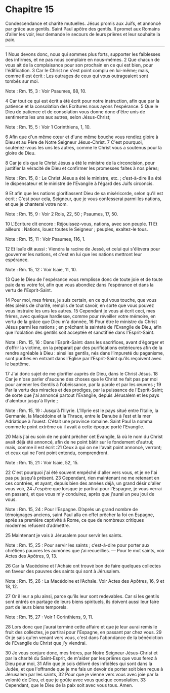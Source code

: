 # Chapitre 15

Condescendance et charité mutuelles.
Jésus promis aux Juifs, et annoncé par grâce aux gentils.
Saint Paul apôtre des gentils.
Il promet aux Romains d’aller les voir, leur demande le secours de leurs prières et leur souhaite la paix.

***

1 Nous devons donc, nous qui sommes plus forts, supporter les faiblesses des infirmes, et ne pas nous complaire en nous-mêmes. 2 Que chacun de vous ait de la complaisance pour son prochain en ce qui est bien, pour l'édification. 3 Car le Christ ne s'est point complu en lui-même; mais, comme il est écrit : Les outrages de ceux qui vous outrageaient sont tombés sur moi.

<span class="bible-note">Note : </span> Rm. 15, 3 : Voir Psaumes, 68, 10.

4 Car tout ce qui est écrit a été écrit pour notre instruction, afin que par la patience et la consolation des Ecritures nous ayons l'espérance. 5 Que le Dieu de patience et de consolation vous donne donc d'être unis de sentiments les uns aux autres, selon Jésus-Christ;

<span class="bible-note">Note : </span> Rm. 15, 5 : Voir 1 Corinthiens, 1, 10.

6 Afin que d'un même cœur et d'une même bouche vous rendiez gloire à Dieu et au Père de Notre Seigneur Jésus-Christ. 7 C'est pourquoi, soutenez-vous les uns les autres, comme le Christ vous a soutenus pour la gloire de Dieu.


8 Car je dis que le Christ Jésus a été le ministre de la circoncision, pour justifier la véracité de Dieu et confirmer les promesses faites à nos pères;

<span class="bible-note">Note : </span> Rm. 15, 8 : Le Christ Jésus a été le ministre, etc. ; c’est-à-dire il a été le dispensateur et le ministre de l’Evangile à l’égard des Juifs circoncis.

9 Et afin que les nations glorifiassent Dieu de sa miséricorde, selon qu'il est écrit : C'est pour cela, Seigneur, que je vous confesserai parmi les nations, et que je chanterai votre nom.

<span class="bible-note">Note : </span> Rm. 15, 9 : Voir 2 Rois, 22, 50 ; Psaumes, 17, 50.

10 L'Ecriture dit encore : Réjouissez-vous, nations, avec son peuple. 11 Et ailleurs : Nations, louez toutes le Seigneur ; peuples, exaltez-le tous.

<span class="bible-note">Note : </span> Rm. 15, 11 : Voir Psaumes, 116, 1.

12 Et Isaïe dit aussi : Viendra la racine de Jessé, et celui qui s'élèvera pour gouverner les nations, et c'est en lui que les nations mettront leur espérance.

<span class="bible-note">Note : </span> Rm. 15, 12 : Voir Isaïe, 11, 10.

13 Que le Dieu de l'espérance vous remplisse donc de toute joie et de toute paix dans votre foi, afin que vous abondiez dans l'espérance et dans la vertu de l'Esprit-Saint.


14 Pour moi, mes frères, je suis certain, en ce qui vous touche, que vous êtes pleins de charité, remplis de tout savoir, en sorte que vous pouvez vous instruire les uns les autres. 15 Cependant je vous ai écrit ceci, mes frères, avec quelque hardiesse, comme pour réveiller votre mémoire, en vertu de la grâce que Dieu m'a donnée, 16 Pour être le ministre du Christ Jésus parmi les nations ; en prêchant la sainteté de l'Evangile de Dieu, afin que l'oblation des gentils soit acceptée et sanctifiée dans l'Esprit-Saint.

<span class="bible-note">Note : </span> Rm. 15, 16 : Dans l’Esprit-Saint: dans les sacrifices, avant d’égorger et d’offrir la victime, on la préparait par des purifications extérieures afin de la rendre agréable à Dieu : ainsi les gentils, nés dans l’impureté du paganisme, sont purifiés en entrant dans l’Eglise par l’Esprit-Saint qu’ils reçoivent avec le baptême.

17 J'ai donc sujet de me glorifier auprès de Dieu, dans le Christ Jésus. 18 Car je n'ose parler d'aucune des choses que le Christ ne fait pas par moi pour amener les Gentils à l'obéissance, par la parole et par les œuvres ; 19 Par la vertu des miracles et des prodiges, par la puissance de l'Esprit-Saint; de sorte que j'ai annoncé partout l'Evangile, depuis Jérusalem et les pays d'alentour jusqu'à Illyrie ;

<span class="bible-note">Note : </span> Rm. 15, 19 : Jusqu’à l’Illyrie. L’Illyrie est le pays situé entre l’Italie, la Germanie, la Macédoine et la Thrace, entre le Danube à l’est et la mer Adriatique à l’ouest. C’était une province romaine. Saint Paul la nomma comme le point extrême où il avait à cette époque porté l’Evangile.

20 Mais j'ai eu soin de ne point prêcher cet Evangile, là où le nom du Christ avait déjà été annoncé, afin de ne point bâtir sur le fondement d'autrui; mais, comme il est écrit :21 Ceux à qui on ne l'avait point annoncé, verront; et ceux qui ne l'ont point entendu, comprendront.

<span class="bible-note">Note : </span> Rm. 15, 21 : Voir Isaïe, 52, 15.


22 C'est pourquoi j'ai été souvent empêché d'aller vers vous, et je ne l'ai pas pu jusqu'à présent. 23 Cependant, rien maintenant ne me retenant en ces contrées, et ayant, depuis bien des années déjà, un grand désir d'aller vous voir, 24 J'espère que lorsque je partirai pour l'Espagne, je vous verrai en passant, et que vous m'y conduirez, après que j'aurai un peu joui de vous.

<span class="bible-note">Note : </span> Rm. 15, 24 : Pour l’Espagne. D’après un grand nombre de témoignages anciens, saint Paul alla en effet prêcher la foi en Espagne, après sa première captivité à Rome, ce que de nombreux critiques modernes refusent d’admettre.


25 Maintenant je vais à Jérusalem pour servir les saints.

<span class="bible-note">Note : </span> Rm. 15, 25 : Pour servir les saints ; c’est-à-dire pour porter aux chrétiens pauvres les aumônes que j’ai recueillies. ― Pour le mot saints, voir Actes des Apôtres, 9, 13.

26 Car la Macédoine et l'Achaïe ont trouvé bon de faire quelques collectes en faveur des pauvres des saints qui sont à Jérusalem.

<span class="bible-note">Note : </span> Rm. 15, 26 : La Macédoine et l’Achaïe. Voir Actes des Apôtres, 16, 9 et 18, 12.

27 Or il leur a plu ainsi, parce qu'ils leur sont redevables. Car si les gentils sont entrés en partage de leurs biens spirituels, ils doivent aussi leur faire part de leurs biens temporels.

<span class="bible-note">Note : </span> Rm. 15, 27 : Voir 1 Corinthiens, 9, 11.

28 Lors donc que j'aurai terminé cette affaire et que je leur aurai remis le fruit des collectes, je partirai pour l'Espagne, en passant par chez vous. 29 Or je sais qu'en venant vers vous, c'est dans l'abondance de la bénédiction de l'Evangile du Christ que j'y viendrai.


30 Je vous conjure donc, mes frères, par Notre Seigneur Jésus-Christ et par la charité du Saint-Esprit, de m'aider par les prières que vous ferez à Dieu pour moi, 31 Afin que je sois délivré des infidèles qui sont dans la Judée, et que l'offrande que je me fais un devoir de porter soit bien reçue à Jérusalem par les saints, 32 Pour que je vienne vers vous avec joie par la volonté de Dieu, et que je goûte avec vous quelque consolation. 33 Cependant, que le Dieu de la paix soit avec vous tous. Amen.

